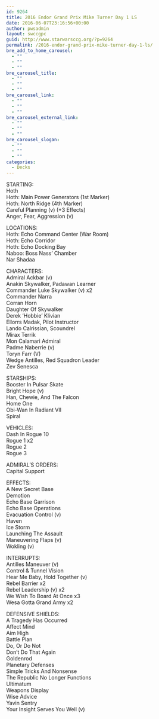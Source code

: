 ```yaml
---
id: 9264
title: 2016 Endor Grand Prix Mike Turner Day 1 LS
date: 2016-06-07T23:16:56+00:00
author: pwsadmin
layout: swccgpc
guid: http://www.starwarsccg.org/?p=9264
permalink: /2016-endor-grand-prix-mike-turner-day-1-ls/
bre_add_to_home_carousel:
  - ""
  - ""
  - ""
bre_carousel_title:
  - ""
  - ""
  - ""
bre_carousel_link:
  - ""
  - ""
  - ""
bre_carousel_external_link:
  - ""
  - ""
  - ""
bre_carousel_slogan:
  - ""
  - ""
  - ""
categories:
  - Decks
---
```

STARTING:  
Hoth  
Hoth: Main Power Generators (1st Marker)  
Hoth: North Ridge (4th Marker)  
Careful Planning (v) (+3 Effects)  
Anger, Fear, Aggression (v)

LOCATIONS:  
Hoth: Echo Command Center (War Room)  
Hoth: Echo Corridor  
Hoth: Echo Docking Bay  
Naboo: Boss Nass&#8217; Chamber  
Nar Shadaa

CHARACTERS:  
Admiral Ackbar (v)  
Anakin Skywalker, Padawan Learner  
Commander Luke Skywalker (v) x2  
Commander Narra  
Corran Horn  
Daughter Of Skywalker  
Derek &#8216;Hobbie&#8217; Klivian  
Ellorrs Madak, Pilot Instructor  
Lando Calrissian, Scoundrel  
Mirax Terrik  
Mon Calamari Admiral  
Padme Naberrie (v)  
Toryn Farr (V)  
Wedge Antilles, Red Squadron Leader  
Zev Senesca

STARSHIPS:  
Booster In Pulsar Skate  
Bright Hope (v)  
Han, Chewie, And The Falcon  
Home One  
Obi-Wan In Radiant VII  
Spiral

VEHICLES:  
Dash In Rogue 10  
Rogue 1 x2  
Rogue 2  
Rogue 3

ADMIRAL&#8217;S ORDERS:  
Capital Support

EFFECTS:  
A New Secret Base  
Demotion  
Echo Base Garrison  
Echo Base Operations  
Evacuation Control (v)  
Haven  
Ice Storm  
Launching The Assault  
Maneuvering Flaps (v)  
Wokling (v)

INTERRUPTS:  
Antilles Maneuver (v)  
Control & Tunnel Vision  
Hear Me Baby, Hold Together (v)  
Rebel Barrier x2  
Rebel Leadership (v) x2  
We Wish To Board At Once x3  
Wesa Gotta Grand Army x2

DEFENSIVE SHIELDS:  
A Tragedy Has Occurred  
Affect Mind  
Aim High  
Battle Plan  
Do, Or Do Not  
Don&#8217;t Do That Again  
Goldenrod  
Planetary Defenses  
Simple Tricks And Nonsense  
The Republic No Longer Functions  
Ultimatum  
Weapons Display  
Wise Advice  
Yavin Sentry  
Your Insight Serves You Well (v)